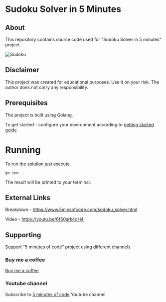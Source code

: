 # Sudoku Solver in 5 Minutes

## About

This repository contains source code used for "Sudoku Solver in 5 minutes" project.

![Sudoku](https://www.5minsofcode.com/assets/sudoku.png)

## Disclaimer

This project was created for educational purposes. Use it on your risk. The author does not carry any responsibility.

## Prerequisites

The project is built using Golang.

To get started - configure your environment according to [getting started guide](https://go.dev/doc/install)

# Running

To run the solution just execute

```
go run .
```

The result will be printed to your terminal.

## External Links

Breakdown - https://www.5minsofcode.com/sodoku_solver.html

Video - https://youtu.be/6fS0srk4dH4

## Supporting

Support "5 minutes of code" project using different channels

### Buy me a coffee

[Buy me a coffee](https://www.buymeacoffee.com/sergeytrasko)

### Youtube channel

Subscribe to [5 minutes of code](https://www.youtube.com/channel/UCoa8IHQyqtYkHhsOZ4XpHaw/) Youtube channel
